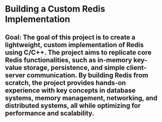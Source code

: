 # Building a Custom Redis Implementation
## Goal: The goal of this project is to create a lightweight, custom implementation of Redis using C/C++. The project aims to replicate core Redis functionalities, such as in-memory key-value storage, persistence, and simple client-server communication. By building Redis from scratch, the project provides hands-on experience with key concepts in database systems, memory management, networking, and distributed systems, all while optimizing for performance and scalability.
